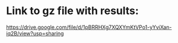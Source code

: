 # Link to gz file with results:
https://drive.google.com/file/d/1pBRRHXg7XQXYmKtVPo1-yYviXan-iq2B/view?usp=sharing
